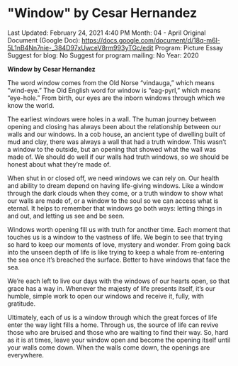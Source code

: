 # "Window" by Cesar Hernandez

Last Updated: February 24, 2021 4:40 PM
Month: 04 - April
Original Document (Google Doc): https://docs.google.com/document/d/18q-m6l-5L1nB4Nn7nie-_384D97xUwceV8rm993yTGc/edit
Program: Picture Essay
Suggest for blog: No
Suggest for program mailing: No
Year: 2020

**Window by Cesar Hernandez**

The word window comes from the Old Norse “vindauga,” which means “wind-eye.” The Old English word for window is “eag-pyrl,” which means “eye-hole.” From birth, our eyes are the inborn windows through which we know the world.

The earliest windows were holes in a wall. The human journey between opening and closing has always been about the relationship between our walls and our windows. In a cob house, an ancient type of dwelling built of mud and clay, there was always a wall that had a truth window. This wasn’t a window to the outside, but an opening that showed what the wall was made of. We should do well if our walls had truth windows, so we should be honest about what they’re made of.

When shut in or closed off, we need windows we can rely on. Our health and ability to dream depend on having life-giving windows. Like a window through the dark clouds when they come, or a truth window to show what our walls are made of, or a window to the soul so we can access what is eternal. It helps to remember that windows go both ways: letting things in and out, and letting us see and be seen.

Windows worth opening fill us with truth for another time. Each moment that touches us is a window to the vastness of life. We begin to see that trying so hard to keep our moments of love, mystery and wonder. From going back into the unseen depth of life is like trying to keep a whale from re-entering the sea once it’s breached the surface. Better to have windows that face the sea.

We’re each left to live our days with the windows of our hearts open, so that grace has a way in. Whenever the majesty of life presents itself, it’s our humble, simple work to open our windows and receive it, fully, with gratitude.

Ultimately, each of us is a window through which the great forces of life enter the way light fills a home. Through us, the source of life can revive those who are bruised and those who are waiting to find their way. So, hard as it is at times, leave your window open and become the opening itself until your walls come down. When the walls come down, the openings are everywhere.